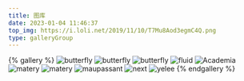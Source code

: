 ```yaml
---
title: 图库
date: 2023-01-04 11:46:37
top_img: https://i.loli.net/2019/11/10/T7Mu8Aod3egmC4Q.png
type: galleryGroup
---
```

{% gallery %}
![butterfly](https://s1.ax1x.com/2023/01/04/pSFegW6.png)
![butterfly](https://s1.ax1x.com/2023/01/04/pSFedQU.jpg)
![butterfly](https://s1.ax1x.com/2023/01/04/pSFewyF.jpg)
![fluid](https://s1.ax1x.com/2023/01/04/pSFe0L4.png)
![Academia](https://s1.ax1x.com/2023/01/04/pSFeUzT.jpg)
![matery](https://s1.ax1x.com/2023/01/04/pSFeDeJ.png)
![matery](https://s1.ax1x.com/2023/01/04/pSFerw9.png)
![maupassant](https://s1.ax1x.com/2023/01/04/pSFesoR.jpg)
![next](https://s1.ax1x.com/2023/01/04/pSFe6F1.png)
![yelee](https://s1.ax1x.com/2023/01/04/pSFecJx.jpg)
{% endgallery %}